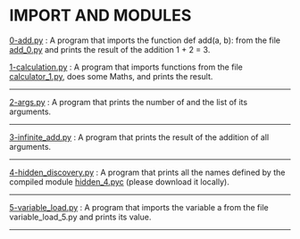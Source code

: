 # IMPORT AND MODULES

[0-add.py](https://github.com/Didimukhtar/alx-higher_level_programming/blob/10a48fb16aa0d3737a8d4b90e52504b7ae0ead9e/0x02-python-import_modules/0-add.py) : A program that imports the function def add(a, b): from the file [add_0.py](https://github.com/Didimukhtar/alx-higher_level_programming/blob/10a48fb16aa0d3737a8d4b90e52504b7ae0ead9e/0x02-python-import_modules/add_0.py) and prints the result of the addition 1 + 2 = 3.


[1-calculation.py](https://github.com/Didimukhtar/alx-higher_level_programming/blob/10a48fb16aa0d3737a8d4b90e52504b7ae0ead9e/0x02-python-import_modules/1-calculation.py) : A program that imports functions from the file [calculator_1.py](https://github.com/Didimukhtar/alx-higher_level_programming/blob/10a48fb16aa0d3737a8d4b90e52504b7ae0ead9e/0x02-python-import_modules/calculator_1.py), does some Maths, and prints the result.

---
[2-args.py](https://github.com/Didimukhtar/alx-higher_level_programming/blob/10a48fb16aa0d3737a8d4b90e52504b7ae0ead9e/0x02-python-import_modules/2-args.py) : A program that prints the number of and the list of its arguments.

---
[3-infinite_add.py](https://github.com/Didimukhtar/alx-higher_level_programming/blob/10a48fb16aa0d3737a8d4b90e52504b7ae0ead9e/0x02-python-import_modules/3-infinite_add.py) : A program that prints the result of the addition of all arguments.

---
[4-hidden_discovery.py](https://github.com/Didimukhtar/alx-higher_level_programming/blob/10a48fb16aa0d3737a8d4b90e52504b7ae0ead9e/0x02-python-import_modules/4-hidden_discovery.py) : A program that prints all the names defined by the compiled module [hidden_4.pyc](https://github.com/Didimukhtar/alx-higher_level_programming/blob/10a48fb16aa0d3737a8d4b90e52504b7ae0ead9e/0x02-python-import_modules/hidden_4.pyc) (please download it locally).

---
[5-variable_load.py](https://github.com/Didimukhtar/alx-higher_level_programming/blob/10a48fb16aa0d3737a8d4b90e52504b7ae0ead9e/0x02-python-import_modules/5-variable_load.py) : A program that imports the variable a from the file variable_load_5.py and prints its value.

---
